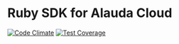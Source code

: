 # Ruby SDK for Alauda Cloud
[![Code Climate](https://codeclimate.com/github/newnil/alaudacloud-ruby-sdk/badges/gpa.svg)](https://codeclimate.com/github/newnil/alaudacloud-ruby-sdk)
[![Test Coverage](https://codeclimate.com/github/newnil/alaudacloud-ruby-sdk/badges/coverage.svg)](https://codeclimate.com/github/newnil/alaudacloud-ruby-sdk/coverage)